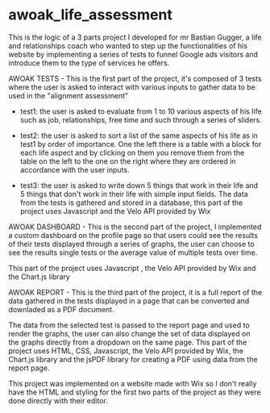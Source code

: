 # awoak_life_assessment

  This is the logic of a 3 parts project I developed for mr Bastian Gugger, a life and relationships coach who wanted to step up the functionalities of his website by implementing a series of tests to funnel Google ads visitors and introduce them to the type of services he offers.

  AWOAK TESTS
    - This is the first part of the project, it's composed of 3 tests where the user is asked to interact with various inputs to gather data to be used in the "alignment assessment"
    
  - test1: the user is asked to evaluate from 1 to 10 various aspects of his life such as job, relationships, free time and such through a series of sliders.
    
  - test2: the user is asked to sort a list of the same aspects of his life as in test1 by order of importance. One the left there is a table with a block for each life aspect and by clicking on them you remove them from the table on the left to the one on the right where they are ordered in accordance with the user inputs.
  
  - test3: the user is asked to write down 5 things that work in their life and 5 things that don't work in their life with simple input fields.
    The data from the tests is gathered and stored in a database, this part of the project uses Javascript and the Velo API provided by Wix

  AWOAK DASHBOARD
    -  This is the second part of the project, I implemented a custom dashboard on the profile page so that users could see the results of their tests displayed through a series of graphs, the user can choose to see the results single tests or the average value of multiple tests over time.
    
  This part of the project uses Javascript , the Velo API provided by Wix and the Chart.js library

  AWOAK REPORT
    - This is the third part of the project, it is a full report of the data gathered in the tests displayed in a page that can be converted and downladed as a PDF document.
    
  The data from the selected test is passed to the report page and used to render the graphs, the user can also change the set of data displayed on the graphs directly from a dropdown on the same page.
  This part of the project uses HTML, CSS, Javascript, the Velo API provided by Wix, the Chart.js library and the jsPDF library for creating a PDF using data from the report page.

  This project was implemented on a website made with Wix so I don't really have the HTML and styling for the first two parts of the project as they were done directly with their editor.
